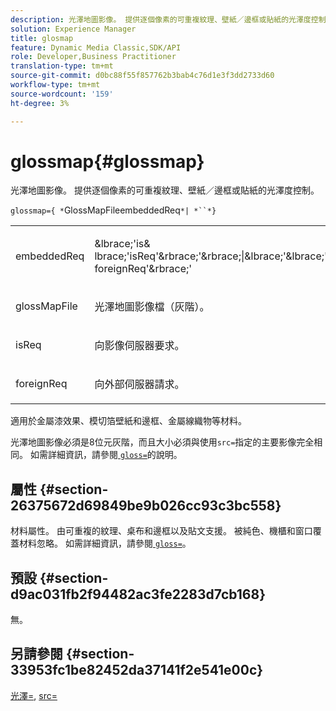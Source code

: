 ```yaml
---
description: 光澤地圖影像。 提供逐個像素的可重複紋理、壁紙／邊框或貼紙的光澤度控制。
solution: Experience Manager
title: glosmap
feature: Dynamic Media Classic,SDK/API
role: Developer,Business Practitioner
translation-type: tm+mt
source-git-commit: d0bc88f55f857762b3bab4c76d1e3f3dd2733d60
workflow-type: tm+mt
source-wordcount: '159'
ht-degree: 3%

---
```



# glossmap{#glossmap}

光澤地圖影像。 提供逐個像素的可重複紋理、壁紙／邊框或貼紙的光澤度控制。

`glossmap={ *`GlossMapFileembeddedReq`*| *``*}`

<table id="simpletable_6AFC3DEB61D647339525C7CFFA052608"> 
 <tr class="strow"> 
  <td class="stentry"> <p><span class="codeph"> <span class="varname"> embeddedReq</span> </span> </p></td> 
  <td class="stentry"> <p><span class="codeph">&amp;lbrace;'is&amp;<span class="varname"> lbrace;'isReq</span>'&amp;rbrace;'&amp;rbrace;|&amp;lbrace;'&amp;lbrace;''<span class="varname"> foreignReq</span>'&amp;rbrace;'  </span> </p></td> 
 </tr> 
 <tr class="strow"> 
  <td class="stentry"> <p><span class="codeph"> <span class="varname"> glossMapFile</span> </span> </p></td> 
  <td class="stentry"> <p>光澤地圖影像檔（灰階）。 </p></td> 
 </tr> 
 <tr class="strow"> 
  <td class="stentry"> <p><span class="codeph"> <span class="varname"> isReq</span> </span> </p></td> 
  <td class="stentry"> <p>向影像伺服器要求。 </p></td> 
 </tr> 
 <tr class="strow"> 
  <td class="stentry"> <p><span class="codeph"> <span class="varname"> foreignReq  </span> </span> </p></td> 
  <td class="stentry"> <p>向外部伺服器請求。 </p></td> 
 </tr> 
</table>

適用於金屬漆效果、模切箔壁紙和邊框、金屬線織物等材料。

光澤地圖影像必須是8位元灰階，而且大小必須與使用`src=`指定的主要影像完全相同。 如需詳細資訊，請參閱[ `gloss=`](../../../../../ir-api/http-protocol/image-rendering-api-ref/c-ir-http-protocol-ref/c-ir-http-protocol-command-reference/r-ir-http-gloss.md#reference-325aef2ee51e4e1584a06047427340ca)的說明。

## 屬性 {#section-26375672d69849be9b026cc93c3bc558}

材料屬性。 由可重複的紋理、桌布和邊框以及貼文支援。 被純色、機櫃和窗口覆蓋材料忽略。 如需詳細資訊，請參閱[ `gloss=`](../../../../../ir-api/http-protocol/image-rendering-api-ref/c-ir-http-protocol-ref/c-ir-http-protocol-command-reference/r-ir-http-gloss.md#reference-325aef2ee51e4e1584a06047427340ca)。

## 預設 {#section-d9ac031fb2f94482ac3fe2283d7cb168}

無。

## 另請參閱 {#section-33953fc1be82452da37141f2e541e00c}

[光澤=](../../../../../ir-api/http-protocol/image-rendering-api-ref/c-ir-http-protocol-ref/c-ir-http-protocol-command-reference/r-ir-http-gloss.md#reference-325aef2ee51e4e1584a06047427340ca), [src=](../../../../../ir-api/http-protocol/image-rendering-api-ref/c-ir-http-protocol-ref/c-ir-http-protocol-command-reference/r-ir-src.md#reference-62c98abad22149d68d405ed6aaff8272)
